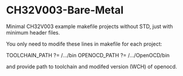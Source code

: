 # CH32V003-Bare-Metal
Minimal CH32V003 example makefile projects without STD, just with minimum header files.

You only need to modife these lines in makefile for each project:

TOOLCHAIN_PATH ?= /.../bin
OPENOCD_PATH   ?= /.../OpenOCD/bin

and provide path to toolchain and modifed version (WCH) of openocd.
